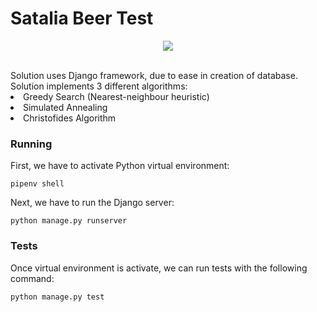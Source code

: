 # Satalia Beer Test
<p align="center">
  <img src="https://i.ibb.co/BPkp6df/Screenshot-2020-03-04-at-23-43-36.png">
</p>
<br/>
Solution uses Django framework, due to ease in creation of database.<br/>
Solution implements 3 different algorithms:
<li>Greedy Search (Nearest-neighbour heuristic)</li>
<li>Simulated Annealing</li>
<li>Christofides Algorithm</li>



### Running

First, we have to activate Python virtual environment: <br/>

```
pipenv shell
```
Next, we have to run the Django server:
```
python manage.py runserver
```

### Tests
Once virtual environment is activate, we can run tests with the following command: <br/>

```
python manage.py test
```
